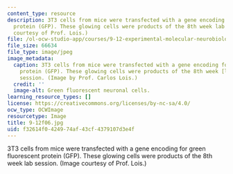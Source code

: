 ```yaml
---
content_type: resource
description: 3T3 cells from mice were transfected with a gene encoding for green fluorescent
  protein (GFP). These glowing cells were products of the 8th week lab session. (Image
  courtesy of Prof. Lois.)
file: /ol-ocw-studio-app/courses/9-12-experimental-molecular-neurobiology-fall-2006/f32614f0424974af43cf4379107d3e4f_9-12f06.jpg
file_size: 66634
file_type: image/jpeg
image_metadata:
  caption: 3T3 cells from mice were transfected with a gene encoding for green fluorescent
    protein (GFP). These glowing cells were products of the 8th week [lab](/courses/9-12-experimental-molecular-neurobiology-fall-2006/pages/labs)
    session. (Image by Prof. Carlos Lois.)
  credit: ''
  image-alt: Green fluorescent neuronal cells.
learning_resource_types: []
license: https://creativecommons.org/licenses/by-nc-sa/4.0/
ocw_type: OCWImage
resourcetype: Image
title: 9-12f06.jpg
uid: f32614f0-4249-74af-43cf-4379107d3e4f
---
```

3T3 cells from mice were transfected with a gene encoding for green fluorescent protein (GFP). These glowing cells were products of the 8th week lab session. (Image courtesy of Prof. Lois.)
